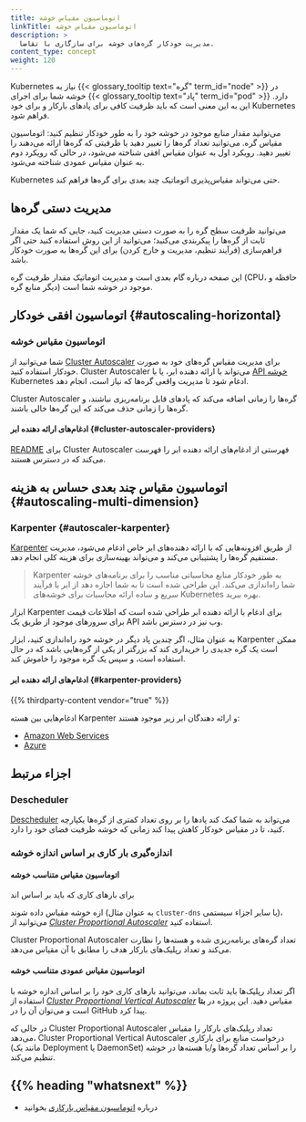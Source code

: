 ```yaml
---
title: اتوماسیون مقیاس خوشه
linkTitle: اتوماسیون مقیاس خوشه
description: >
  مدیریت خودکار گره‌های خوشه برای سازگاری با تقاضا.
content_type: concept
weight: 120
---
```


<!-- overview -->

Kubernetes نیاز به {{< glossary_tooltip text="گره" term_id="node" >}} در خوشه شما برای اجرای {{< glossary_tooltip text="پاد" term_id="pod" >}} دارد. این به این معنی است که باید ظرفیت کافی برای پادهای بارکار و برای خود Kubernetes فراهم شود.

می‌توانید مقدار منابع موجود در خوشه خود را به طور خودکار تنظیم کنید: اتوماسیون مقیاس گره. می‌توانید تعداد گره‌ها را تغییر دهید یا ظرفیتی که گره‌ها ارائه می‌دهند را تغییر دهید. رویکرد اول به عنوان مقیاس افقی شناخته می‌شود، در حالی که رویکرد دوم به عنوان مقیاس عمودی شناخته می‌شود.

Kubernetes حتی می‌تواند مقیاس‌پذیری اتوماتیک چند بعدی برای گره‌ها فراهم کند.

<!-- body -->

## مدیریت دستی گره‌ها

می‌توانید ظرفیت سطح گره را به صورت دستی مدیریت کنید، جایی که شما یک مقدار ثابت از گره‌ها را پیکربندی می‌کنید؛ می‌توانید از این روش استفاده کنید حتی اگر فراهم‌سازی (فرآیند تنظیم، مدیریت و خارج کردن) برای این گره‌ها به صورت خودکار باشد.

این صفحه درباره گام بعدی است و مدیریت اتوماتیک مقدار ظرفیت گره (CPU، حافظه و دیگر منابع گره) موجود در خوشه شما است.

## اتوماسیون افقی خودکار {#autoscaling-horizontal}

### اتوماسیون مقیاس خوشه

شما می‌توانید از [Cluster Autoscaler](https://github.com/kubernetes/autoscaler/tree/master/cluster-autoscaler) برای مدیریت مقیاس گره‌های خود به صورت خودکار استفاده کنید.
Cluster Autoscaler می‌تواند با ارائه دهنده ابر، یا با [API خوشه](https://github.com/kubernetes/autoscaler/blob/c6b754c359a8563050933a590f9a5dece823c836/cluster-autoscaler/cloudprovider/clusterapi/README.md) Kubernetes ادغام شود تا مدیریت واقعی گره‌ها که نیاز است، انجام دهد.

Cluster Autoscaler گره‌ها را زمانی اضافه می‌کند که پادهای قابل برنامه‌ریزی نباشند، و
گره‌ها را زمانی حذف می‌کند که این گره‌ها خالی باشند.

#### ادغام‌های ارائه دهنده ابر {#cluster-autoscaler-providers}

[README](https://github.com/kubernetes/autoscaler/tree/c6b754c359a8563050933a590f9a5dece823c836/cluster-autoscaler#readme)
برای Cluster Autoscaler فهرستی از ادغام‌های ارائه دهنده ابر را فهرست می‌کند که در دسترس هستند.

## اتوماسیون مقیاس چند بعدی حساس به هزینه {#autoscaling-multi-dimension}

### Karpenter {#autoscaler-karpenter}

[Karpenter](https://karpenter.sh/) از طریق افزونه‌هایی که با ارائه دهنده‌های ابر خاص ادغام می‌شود، مدیریت مستقیم گره‌ها را پشتیبانی می‌کند و می‌تواند بهینه‌سازی برای هزینه کلی انجام دهد.

> Karpenter به طور خودکار منابع محاسباتی مناسب را برای برنامه‌های خوشه شما راه‌اندازی می‌کند. این طراحی شده است تا به شما اجازه دهد از ابر با فرآیند سریع و ساده ارائه محاسبات برای خوشه‌های Kubernetes بهره ببرید.

ابزار Karpenter برای ادغام با ارائه دهنده ابر طراحی شده است که اطلاعات قیمت برای سرورهای موجود از طریق یک API وب نیز در دسترس باشد.

به عنوان مثال، اگر چندین پاد دیگر در خوشه خود راه‌اندازی کنید، ابزار Karpenter ممکن است یک گره جدیدی را خریداری کند که بزرگتر از یکی از گره‌هایی باشد که در حال استفاده است، و سپس یک گره موجود را خاموش کند.

#### ادغام‌های ارائه دهنده ابر {#karpenter-providers}

{{% thirdparty-content vendor="true" %}}

ادغام‌هایی بین هسته Karpenter و ارائه دهندگان ابر زیر موجود هستند:

- [Amazon Web Services](https://github.com/aws/karpenter-provider-aws)
- [Azure](https://github.com/Azure/karpenter-provider-azure)


## اجزاء مرتبط

### Descheduler

[Descheduler](https://github.com/kubernetes-sigs/descheduler) می‌تواند به شما کمک کند
پادها را بر روی تعداد کمتری از گره‌ها یکپارچه کنید، تا در مقیاس خودکار کاهش پیدا کند
زمانی که خوشه ظرفیت فضای خود را دارد.

### اندازه‌گیری بار کاری بر اساس اندازه خوشه

#### اتوماسیون مقیاس متناسب خوشه

برای بارهای کاری که باید بر اساس اند

ازه خوشه مقیاس داده شوند (به عنوان مثال
`cluster-dns` یا سایر اجزاء سیستمی)، می‌توانید از
[_Cluster Proportional Autoscaler_](https://github.com/kubernetes-sigs/cluster-proportional-autoscaler)
استفاده کنید.<br />

Cluster Proportional Autoscaler تعداد گره‌های برنامه‌ریزی شده و هسته‌ها را نظارت می‌کند
و تعداد رپلیک‌های بارکار هدف را مطابق با آن مقیاس می‌دهد.

#### اتوماسیون مقیاس عمودی متناسب خوشه

اگر تعداد رپلیک‌ها باید ثابت بماند، می‌توانید بارهای کاری خود را بر اساس اندازه خوشه با استفاده از
[_Cluster Proportional Vertical Autoscaler_](https://github.com/kubernetes-sigs/cluster-proportional-vertical-autoscaler)
مقیاس دهید. این پروژه در **بتا** است و می‌توان آن را در GitHub پیدا کرد.

در حالی که Cluster Proportional Autoscaler تعداد رپلیک‌های بارکار را مقیاس می‌دهد، Cluster Proportional Vertical Autoscaler
درخواست منابع برای بارکاری (مانند یک Deployment یا DaemonSet) را بر اساس تعداد گره‌ها و/یا هسته‌ها
در خوشه تنظیم می‌کند.

## {{% heading "whatsnext" %}}

- درباره [اتوماسیون مقیاس بارکاری](/docs/concepts/workloads/autoscaling/) بخوانید
